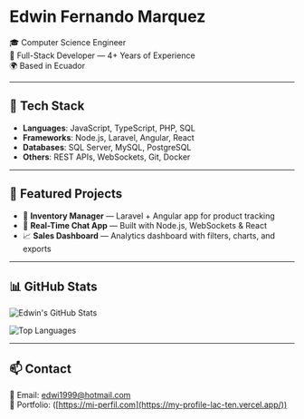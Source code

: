 # Edwin Fernando Marquez

🎓 Computer Science Engineer  
💼 Full-Stack Developer — 4+ Years of Experience  
🌍 Based in Ecuador  

---

## 🔧 Tech Stack

- **Languages**: JavaScript, TypeScript, PHP, SQL  
- **Frameworks**: Node.js, Laravel, Angular, React  
- **Databases**: SQL Server, MySQL, PostgreSQL  
- **Others**: REST APIs, WebSockets, Git, Docker

---

## 🧩 Featured Projects

- 🚚 **Inventory Manager** — Laravel + Angular app for product tracking  
- 💬 **Real-Time Chat App** — Built with Node.js, WebSockets & React  
- 📈 **Sales Dashboard** — Analytics dashboard with filters, charts, and exports

---

## 📊 GitHub Stats

![Edwin's GitHub Stats](https://github-readme-stats.vercel.app/api?username=Edw1nM4rquez&show_icons=true&theme=radical)

![Top Languages](https://github-readme-stats.vercel.app/api/top-langs/?username=Edw1nM4rquez&layout=compact&theme=radical)

---

## 📫 Contact

📧 Email: edwi1999@hotmail.com  
📎 Portfolio: ([https://mi-perfil.com](https://my-profile-lac-ten.vercel.app/))  
